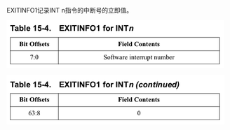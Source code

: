 
EXITINFO1记录INT n指令的中断号的立即值。

![2020-09-17-23-11-21.png](./images/2020-09-17-23-11-21.png)

![2020-09-17-23-11-32.png](./images/2020-09-17-23-11-32.png)